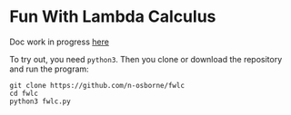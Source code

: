 # Fun With Lambda Calculus

Doc work in progress [here](https://n-osborne.github.io/fwlc/)

To try out, you need ``python3``. Then you clone or download the repository and
run the program:

    git clone https://github.com/n-osborne/fwlc
	cd fwlc
	python3 fwlc.py

